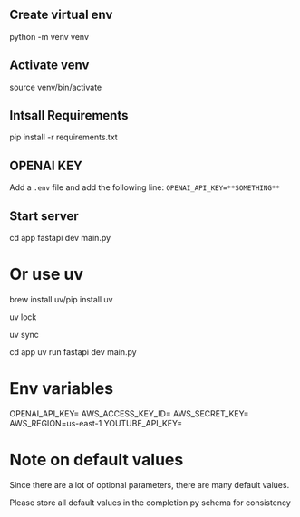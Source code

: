 ## Create virtual env
python -m venv venv

## Activate venv
source venv/bin/activate

## Intsall Requirements
pip install -r requirements.txt

## OPENAI KEY
Add a `.env` file and add the following line:
`OPENAI_API_KEY=**SOMETHING**`
        
## Start server
cd app
fastapi dev main.py

# Or use uv

brew install uv/pip install uv

uv lock

uv sync

cd app
uv run fastapi dev main.py

# Env variables

OPENAI_API_KEY=
AWS_ACCESS_KEY_ID=
AWS_SECRET_KEY=
AWS_REGION=us-east-1
YOUTUBE_API_KEY=

# Note on default values

Since there are a lot of optional parameters, there are many default values.

Please store all default values in the completion.py schema for consistency